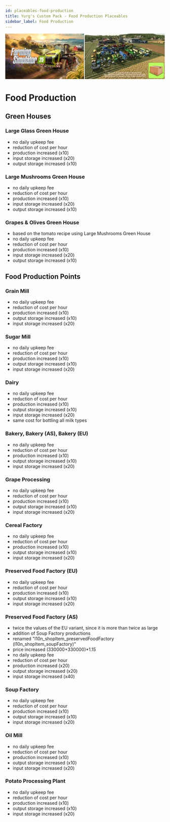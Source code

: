 ```yaml
---
id: placeables-food-production
title: Yurg's Custom Pack - Food Production Placeables
sidebar_label: Food Production
---
```

[![](modHeader.png)](modScreen.png)
# Food Production

## Green Houses

### Large Glass Green House
- no daily upkeep fee
- reduction of cost per hour
- production increased (x10)
- input storage increased (x20)
- output storage increased (x10)

### Large Mushrooms Green House
- no daily upkeep fee
- reduction of cost per hour
- production increased (x10)
- input storage increased (x20)
- output storage increased (x10)

### Grapes & Olives Green House
- based on the tomato recipe using Large Mushrooms Green House
- no daily upkeep fee
- reduction of cost per hour
- production increased (x10)
- input storage increased (x20)
- output storage increased (x10)


## Food Production Points

### Grain Mill
- no daily upkeep fee
- reduction of cost per hour
- production increased (x10)
- output storage increased (x10)
- input storage increased (x20)

### Sugar Mill
- no daily upkeep fee
- reduction of cost per hour
- production increased (x10)
- output storage increased (x10)
- input storage increased (x20)

### Dairy
- no daily upkeep fee
- reduction of cost per hour
- production increased (x10)
- output storage increased (x10)
- input storage increased (x20)
- same cost for bottling all milk types

### Bakery, Bakery (AS), Bakery (EU)
- no daily upkeep fee
- reduction of cost per hour
- production increased (x10)
- output storage increased (x10)
- input storage increased (x20)

### Grape Processing
- no daily upkeep fee
- reduction of cost per hour
- production increased (x10)
- output storage increased (x10)
- input storage increased (x20)

### Cereal Factory
- no daily upkeep fee
- reduction of cost per hour
- production increased (x10)
- output storage increased (x10)
- input storage increased (x20)

### Preserved Food Factory (EU)
- no daily upkeep fee
- reduction of cost per hour
- production increased (x10)
- output storage increased (x10)
- input storage increased (x20)

### Preserved Food Factory (AS)
- twice the values of the EU variant, since it is more than twice as large
- addition of Soup Factory productions
- renamed "l10n_shopItem_preservedFoodFactory (l10n_shopItem_soupFactory)"
- price increased (330000+330000)*1.15
- no daily upkeep fee
- reduction of cost per hour
- production increased (x20)
- output storage increased (x20)
- input storage increased (x40)

### Soup Factory
- no daily upkeep fee
- reduction of cost per hour
- production increased (x10)
- output storage increased (x10)
- input storage increased (x20)

### Oil Mill
- no daily upkeep fee
- reduction of cost per hour
- production increased (x10)
- output storage increased (x10)
- input storage increased (x20)

### Potato Processing Plant
- no daily upkeep fee
- reduction of cost per hour
- production increased (x10)
- output storage increased (x10)
- input storage increased (x20)
